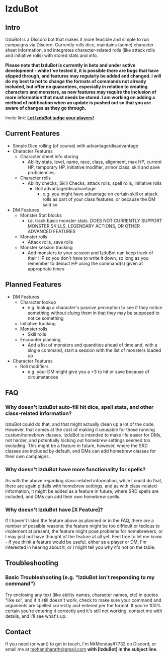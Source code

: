 # IzduBot

## Intro

IzduBot is a Discord bot that makes it more feasible and simple to run campaigns via Discord. Currently rolls dice, maintains (some) character sheet information, and integrates character-related rolls (like attack rolls and initiative rolls) with stored stats and info.

**Please note that IzduBot is currently in beta and under active development - while I've tested it, it is possible there are bugs that have slipped through, and features may regularly be added and changed. I will do my best to not to change the formats of commands not already included, but offer no guarantees, especially in relation to creating characters and monsters, as new features may require the inclusion of more information that must needs be stored. I am working on adding a method of notification when an update is pushed out so that you are aware of changes as they go through.**

Invite link: **[Let IzduBot judge your players!](https://discordapp.com/oauth2/authorize?client_id=340690112025460746&scope=bot&permissions=19456)**

## Current Features

- Simple Dice rolling (of course) with advantage/disadvantage
- Character Features
  - Character sheet info storing
    - Ability stats, level, name, race, class, alignment, max HP, current HP, temporary HP, initiative modifier, armor class, skill and save proficiencies.
  - Character rolls
    - Ability checks, Skill Checks, attack rolls, spell rolls, initiative rolls
      - Roll advantage/disadvantage
        - e.g. you might have advantage on certain skill or attack rolls as part of your class features, or because the DM said so
- DM Features
  - Monster Stat blocks
    - i.e. track basic monster stats. DOES NOT CURRENTLY SUPPORT MONSTER SKILLS, LEGENDARY ACTIONS, OR OTHER ADVANCED FEATURES
  - Monster rolls
    - Attack rolls, save rolls
  - Monster session tracking
    - Add monsters to your session and IzduBot can keep track of their HP so you don't have to write it down, so long as you remember to deduct HP using the command(s) given at appropriate times


## Planned Features

- DM Features
  - Character lookup
    - e.g. lookup a character's passive perception to see if they notice something without cluing them in that they may be supposed to notice something
  - Initiative tracking
  - Monster rolls
    - Skill rolls
  - Encounter planning
    - Add a list of monsters and quantities ahead of time and, with a single command, start a session with the list of monsters loaded up
- Character Features
  - Roll modifiers
    - e.g. your DM might give you a +3 to hit or save because of circumstances

## FAQ

### Why doesn't IzduBot auto-fill hit dice, spell stats, and other class-related information?
IzduBot could do that, and that might actually clean up a lot of the code. However, that comes at the cost of making it unusable for those running custom/homebrew classes. IzduBot is intended to make life easier for DMs, not harder, and potentially locking out homebrew settings seemed too excluding. This might be a feature in future, however, where the SRD classes are included by default, and DMs can add homebrew classes for their own campaigns.

### Why doesn't IzduBot have more functionality for spells?
As with the above regarding class-related information, while I could do that, there are again pitfalls with homebrew settings, and as with class-related information, it might be added as a feature in future, where SRD spells are included, and DMs can add their own homebrew spells.

### Why doesn't IzduBot have [X Feature]?
If I haven't listed the feature above as planned or in the FAQ, there are a number of possible reasons: the feature might be too difficult or tedious to implement at present, the feature might pose problems for homebrewers, or I may just not have thought of the feature at all yet. Feel free to let me know - if you think a feature would be useful, either as a player or DM, I'm interested in hearing about it, or I might tell you why it's not on the table.

## Troubleshooting

### Basic Troubleshooting (e.g. "IzduBot isn't responding to my command")

Try enclosing any text (like ability names, character names, etc) in quotes "like so", and if it still doesn't work, check to make sure your command and arguments are spelled correctly and entered per the format. If you're 100% certain you're entering it correctly and it's still not working, contact me with details, and I'll see what's up.

## Contact
If you need (or want) to get in touch, I'm MrMonday#7732 on Discord, or email me at mohanbharath@gmail.com **with [IzduBot] in the subject line**.

